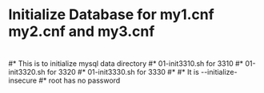 # Initialize Database for my1.cnf my2.cnf and my3.cnf
#
#* This is to initialize mysql data directory
#* 01-init3310.sh for 3310
#* 01-init3320.sh for 3320
#* 01-init3330.sh for 3330
#*
#* It is --initialize-insecure
#* root has no password
